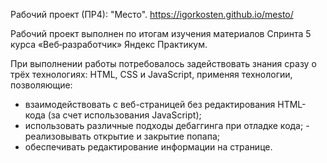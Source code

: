 Рабочий проект (ПР4): "Место".
https://igorkosten.github.io/mesto/

Рабочий проект выполнен по итогам изучения материалов Спринта 5 курса «Веб‑разработчик» Яндекс Практикум.

При выполнении работы потребовалось задействовать знания сразу о трёх технологиях: HTML, CSS и JavaScript, применяя технологии, позволяющие:
- взаимодействовать с веб-страницей без редактирования HTML-кода (за счет использования JavaScript);
- использовать различные подходы дебаггинга при отладке кода; - реализовывать открытие и закрытие попапа;
- обеспечивать редактирование информации на странице.
